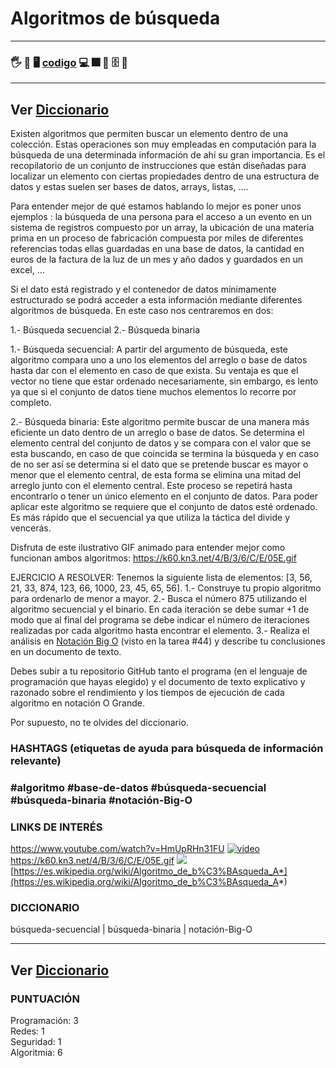 # Algoritmos de búsqueda

---
### 🖐️ 👷 🖥️ [codigo](./) 💻 🎆 📁 🗄️ 📂
---
Ver [Diccionario](../diccionario/README.md)
---



Existen algoritmos que permiten buscar un elemento dentro de una colección. Estas operaciones son muy empleadas en computación para la búsqueda de una determinada información de ahí su gran importancia. Es el recopilatorio de un conjunto de instrucciones que están diseñadas para localizar un elemento con ciertas propiedades dentro de una estructura de datos y estas suelen ser bases de datos, arrays, listas, ....

Para entender mejor de qué estamos hablando lo mejor es poner unos ejemplos : la búsqueda de una persona para el acceso a un evento en un sistema de registros compuesto por un array, la ubicación de una materia prima en un proceso de fabricación compuesta por miles de diferentes referencias todas ellas guardadas en una base de datos, la cantidad en euros de la factura de la luz de un mes y año dados y guardados en un excel, ...

Si el dato está registrado y el contenedor de datos mínimamente estructurado se podrá acceder a esta información mediante diferentes algoritmos de búsqueda. En este caso nos centraremos en dos:

1.- Búsqueda secuencial
2.- Búsqueda binaria

1.- Búsqueda secuencial: A partir del argumento de búsqueda, este algoritmo compara uno a uno los elementos del arreglo o base de datos hasta dar con el elemento en caso de que exista.
Su ventaja es que el vector no tiene que estar ordenado necesariamente, sin embargo, es lento ya que si el conjunto de datos tiene muchos elementos lo recorre por completo.

2.- Búsqueda binaria: Este algoritmo permite buscar de una manera más eficiente un dato dentro de un arreglo o base de datos. Se determina el elemento central del conjunto de datos y se compara con el valor que se esta buscando, en caso de que coincida se termina la búsqueda y en caso de no ser así se determina si el dato que se pretende buscar es mayor o menor que el elemento central, de esta forma se elimina una mitad del arreglo junto con el elemento central. Este proceso se repetirá hasta encontrarlo o tener un único elemento en el conjunto de datos.
Para poder aplicar este algoritmo se requiere que el conjunto de datos esté ordenado. Es más rápido que el secuencial ya que utiliza la táctica del divide y vencerás.

Disfruta de este ilustrativo GIF animado para entender mejor como funcionan ambos algoritmos: https://k60.kn3.net/4/B/3/6/C/E/05E.gif

EJERCICIO A RESOLVER: Tenemos la siguiente lista de elementos: [3, 56, 21, 33, 874, 123, 66, 1000,
23, 45, 65, 56]. 
1.- Construye tu propio algoritmo para ordenarlo de menor a mayor.
2.-
Busca el número 875 utilizando el algoritmo secuencial y el binario. En cada iteración se debe sumar +1 de modo que al final del programa se debe indicar el número de iteraciones realizadas por cada algoritmo hasta encontrar el elemento.
3.- Realiza el análisis en [Notación Big O](https://www.youtube.com/watch?v=dyw0SohyEkw) (visto en la tarea #44) y describe tu conclusiones en un documento de texto.

Debes subir a tu repositorio GitHub tanto el programa (en el lenguaje de programación que hayas elegido) y el documento de texto explicativo y razonado sobre el rendimiento y los tiempos de ejecución de cada algoritmo en notación O Grande. 

Por supuesto, no te olvides del diccionario.



### HASHTAGS (etiquetas de ayuda para búsqueda de información relevante) 
### #algoritmo #base-de-datos #búsqueda-secuencial #búsqueda-binaria #notación-Big-O 

### LINKS DE INTERÉS  

https://www.youtube.com/watch?v=HmUpRHn31FU
[![video](https://res.cloudinary.com/marcomontalbano/image/upload/v1613474576/video_to_markdown/images/youtube--HmUpRHn31FU-c05b58ac6eb4c4700831b2b3070cd403.jpg)](https://www.youtube.com/watch?v=HmUpRHn31FU "video")
https://k60.kn3.net/4/B/3/6/C/E/05E.gif
![](https://k60.kn3.net/4/B/3/6/C/E/05E.gif)
[https://es.wikipedia.org/wiki/Algoritmo_de_b%C3%BAsqueda_A*](https://es.wikipedia.org/wiki/Algoritmo_de_b%C3%BAsqueda_A*)

### DICCIONARIO  

búsqueda-secuencial | búsqueda-binaria | notación-Big-O

---
Ver [Diccionario](../diccionario/README.md)
---


### PUNTUACIÓN

Programación: 3  
Redes: 1  
Seguridad: 1  
Algoritmia: 6  